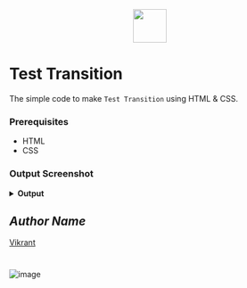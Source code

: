 <div align="center">
  <img height="60" src="https://user-images.githubusercontent.com/85709371/153715643-d0d2a5b8-3be9-41bc-9885-de1dc5808a20.png">
</div>

# Test Transition
The simple code to make `Test Transition` using HTML & CSS.

### Prerequisites
- HTML
- CSS

### Output Screenshot
<details><summary><b>Output</b></summary>
  <p align="center">
    <a href="Outputs/output.png"><img src="https://user-images.githubusercontent.com/85709371/148736885-04558983-1b29-453e-b508-6e862aa91943.png" alt="output"></a>
  </p>
</details>

<!-- Visit <a href="https://thevkrant.github.io/test-transition/">Here</a> -->

## *Author Name*
[Vikrant](https://github.com/thevkrant)

# 
<!-- Visit <a href="https://thevkrant.github.io/test-transition/">Here</a> -->

![image](https://user-images.githubusercontent.com/85709371/148742228-62e318de-0354-4f4c-9fcc-65dcf1249344.png)
